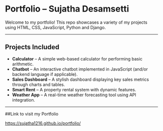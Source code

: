 # Portfolio – Sujatha Desamsetti

Welcome to my portfolio! This repo showcases a variety of my projects using HTML, CSS, JavaScript, Python and Django.

---

##  Projects Included

- **Calculator** – A simple web-based calculator for performing basic arithmetic.
- **Chatbot** – An interactive chatbot implemented in JavaScript (and/or backend language if applicable).
- **Sales Dashboard** – A stylish dashboard displaying key sales metrics through charts and tables.
- **Smart Rent** – A property rental system with dynamic features.
- **Weather App** – A real-time weather forecasting tool using API integration.

---

##Link to visit my Portfolio

https://sujatha1216.github.io/portfolio/
